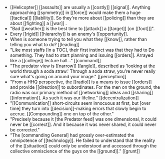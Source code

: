 - [[Helicopter]] [[assaults]] are usually a [[costly]] [[signal]]. Anything approaching [[symmetry]] in [[force]] would make them a huge [[tactical]] [[liability]]. So they're more about [[policing]] than they are about [[fighting]] a [[war]] .
- "Bad [[weather]] is the best time to [[attack]] a [[target]] [on [[foot]]]".
- Every [[rigid]] [[hierarchy]] is an enemy's [[opportunity]].
- When is someone trying to tell you what they [[know]], rather than telling you what to do? [[leading]]
- "Like most staffs [in a TOC], their first instinct was that they had to Do something. They had to start planning and issuing [[orders]]. Arrayed like a [[college]] lecture hall..." [[command]]
- "The predator view is [[narrow]] [[angle]], described as 'looking at the world through a soda straw.' Through a soda straw, you're never really sure what's going on around your image." [[perception]]
- "From a HHQ perspective, the [[radio]] is a means to issue [[orders]] and provide [[direction]] to subordinates. For the men on the ground, the radio was our primary method of [[networking]] ideas and [[sharing]] [[information]]. As such it was our lifeline." [[decentralization]]
- "[[Communication]] short-circuits seem innocuous at first, but [over time] they turn into [[decision]]-making errors that slowly begin to accrue. [[Compounding]] one on top of the other."
- "Precisely because it [the Predator feed] was one dimensional, it could never be [[correct]]. And it because it was never shared, it could never be corrected."
- "The [commanding General] had grossly over-estimated the omnipotence of [[technology]]. He failed to understand that the reality of the [[situation]] could only be understood and accessed through the collective omniscience of the guys on the [[ground]]." [[grunt]]